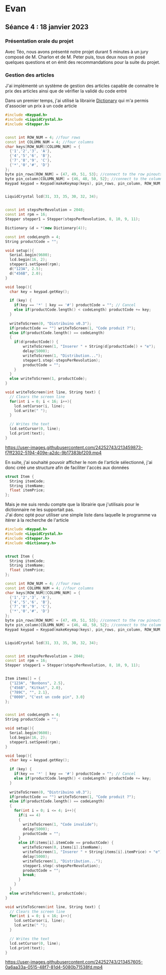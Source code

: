 # Evan

## Séance 4 : 18 janvier 2023

### Présentation orale du projet

Avec Téo, nous avons présenté notre projet durant 5 minutes à un jury composé de M. Charlon et de M. Peter puis, tous deux nous on posé quelques questions et on émit des recommandations pour la suite du projet.

### Gestion des articles

J'ai implémenté un système de gestion des articles capable de connaitre le prix des articles ainsi que de vérifier la validé du code entré

Dans un premier temps, j'ai utilisé la librairie [Dictionary](https://www.arduino.cc/reference/en/libraries/dictionary/) qui m'a permis d'associer un prix à un code article

```cpp
#include <Keypad.h>
#include <LiquidCrystal.h>
#include <Stepper.h>


const int ROW_NUM = 4; //four rows
const int COLUMN_NUM = 4; //four columns
char keys[ROW_NUM][COLUMN_NUM] = {
  {'1','2','3', 'A'},
  {'4','5','6', 'B'},
  {'7','8','9', 'C'},
  {'*','0','#', 'D'}
};
byte pin_rows[ROW_NUM] = {47, 49, 51, 53}; //connect to the row pinouts of the keypad
byte pin_column[COLUMN_NUM] = {46, 48, 50, 52}; //connect to the column pinouts of the keypad
Keypad keypad = Keypad(makeKeymap(keys), pin_rows, pin_column, ROW_NUM, COLUMN_NUM);


LiquidCrystal lcd(31, 33, 35, 30, 32, 34);


const int stepsPerRevolution = 2048;
const int rpm = 16;
Stepper stepper1 = Stepper(stepsPerRevolution, 8, 10, 9, 11);

Dictionary &d = *(new Dictionary(4));

const int codeLength = 4;
String productCode = "";

void setup(){
  Serial.begin(9600);
  lcd.begin(16, 2);
  stepper1.setSpeed(rpm);
  d("123A", 2.5);
  d("456B", 2.0);
}

void loop(){
  char key = keypad.getKey();

  if (key) {
    if(key == '*' | key == '#') productCode = ""; // Cancel
    else if(productCode.length() < codeLength) productCode += key;
  }
  
  writeToScreen(0, "Distribuino v0.3");
  if(productCode == "") writeToScreen(1, "Code produit ?");
  else if(productCode.length() == codeLength) 
  {
    if(d(productCode)) {
        writeToScreen(1, "Inserer " + String(d[productCode]) + "e");
        delay(5000);
        writeToScreen(1, "Distribution...");
        stepper1.step(-stepsPerRevolution);
        productCode = "";
    }
  }
  else writeToScreen(1, productCode);
}

void writeToScreen(int line, String text) {
  // Clears the screen line
  for(int i = 0; i < 16; i++){
    lcd.setCursor(i, line);
    lcd.write(" ");
  }

  // Writes the text
  lcd.setCursor(0, line);
  lcd.print(text);
}
```

https://user-images.githubusercontent.com/24252743/213459873-f7ff2302-5194-409e-a2dc-9b17383bf209.mp4


En suite, j'ai souhaité pouvoir afficher le nom de l'article sélectionné, j'ai donc créé une structure afin de faciliter l'accès aux données
```cpp
struct Item {
  String itemCode;
  String itemName;
  float itemPrice;
};
```

Mais je me suis rendu compte que la librairie que j'utilisais pour le dictionnaire ne les supportait pas.  
J'ai donc opté pour utiliser une simple liste dans laquelle le programme va itérer à la recherche de l'article

```cpp
#include <Keypad.h>
#include <LiquidCrystal.h>
#include <Stepper.h>
#include <Dictionary.h>


struct Item {
  String itemCode;
  String itemName;
  float itemPrice;
};

const int ROW_NUM = 4; //four rows
const int COLUMN_NUM = 4; //four columns
char keys[ROW_NUM][COLUMN_NUM] = {
  {'1','2','3', 'A'},
  {'4','5','6', 'B'},
  {'7','8','9', 'C'},
  {'*','0','#', 'D'}
};
byte pin_rows[ROW_NUM] = {47, 49, 51, 53}; //connect to the row pinouts of the keypad
byte pin_column[COLUMN_NUM] = {46, 48, 50, 52}; //connect to the column pinouts of the keypad
Keypad keypad = Keypad(makeKeymap(keys), pin_rows, pin_column, ROW_NUM, COLUMN_NUM);


LiquidCrystal lcd(31, 33, 35, 30, 32, 34);


const int stepsPerRevolution = 2048;
const int rpm = 16;
Stepper stepper1 = Stepper(stepsPerRevolution, 8, 10, 9, 11);


Item items[] = {
  {"123A", "Bonbons", 2.5},
  {"456B", "Kitkat", 2.0},
  {"789C", "", 2.1},
  {"0000", "C'est un code pin", 3.0}
};


const int codeLength = 4;
String productCode = "";

void setup(){
  Serial.begin(9600);
  lcd.begin(16, 2);
  stepper1.setSpeed(rpm);
}

void loop(){
  char key = keypad.getKey();

  if (key) {
    if(key == '*' | key == '#') productCode = ""; // Cancel
    else if(productCode.length() < codeLength) productCode += key;
  }
  
  writeToScreen(0, "Distribuino v0.3");
  if(productCode == "") writeToScreen(1, "Code produit ?");
  else if(productCode.length() == codeLength) 
  {
    for(int i = 0; i <= 4; i++){
      if(i == 4)
      {
        writeToScreen(1, "Code invalide");
        delay(5000);
        productCode = "";
      }
      else if(items[i].itemCode == productCode) {
        writeToScreen(0, items[i].itemName);
        writeToScreen(1, "Inserer " + String(items[i].itemPrice) + "e");
        delay(5000);
        writeToScreen(1, "Distribution...");
        stepper1.step(-stepsPerRevolution);
        productCode = "";
        break;
      } 
    }
  }
  else writeToScreen(1, productCode);
}

void writeToScreen(int line, String text) {
  // Clears the screen line
  for(int i = 0; i < 16; i++){
    lcd.setCursor(i, line);
    lcd.write(" ");
  }

  // Writes the text
  lcd.setCursor(0, line);
  lcd.print(text);
}
```

https://user-images.githubusercontent.com/24252743/213457605-0a6aa33a-0515-48f7-81d4-5080b71538fd.mp4
